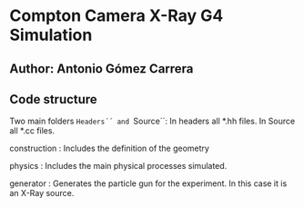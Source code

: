 # Compton Camera X-Ray G4 Simulation

## Author: Antonio Gómez Carrera

## Code structure

Two main folders ``Headers´´ and ``Source´´:
In headers all *.hh files.
In Source all *.cc files.

construction :
Includes the definition of the geometry

physics :
Includes the main physical processes simulated.

generator :
Generates the particle gun for the experiment. In this case it is an X-Ray source. 